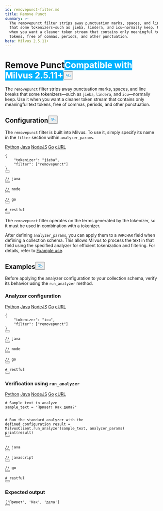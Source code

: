 ```yaml
---
id: removepunct-filter.md
title: Remove Punct
summary: >-
  The removepunct filter strips away punctuation marks, spaces, and line breaks
  that some tokenizers—such as jieba, lindera, and icu—normally keep. Use it
  when you want a cleaner token stream that contains only meaningful text
  tokens, free of commas, periods, and other punctuation.
beta: Milvus 2.5.11+
---
```

<h1 id="Remove-Punct" class="common-anchor-header">Remove Punct<span class="beta-tag" style="background-color:rgb(0, 179, 255);color:white" translate="no">Compatible with Milvus 2.5.11+</span><button data-href="#Remove-Punct" class="anchor-icon" translate="no">
      <svg translate="no"
        aria-hidden="true"
        focusable="false"
        height="20"
        version="1.1"
        viewBox="0 0 16 16"
        width="16"
      >
        <path
          fill="#0092E4"
          fill-rule="evenodd"
          d="M4 9h1v1H4c-1.5 0-3-1.69-3-3.5S2.55 3 4 3h4c1.45 0 3 1.69 3 3.5 0 1.41-.91 2.72-2 3.25V8.59c.58-.45 1-1.27 1-2.09C10 5.22 8.98 4 8 4H4c-.98 0-2 1.22-2 2.5S3 9 4 9zm9-3h-1v1h1c1 0 2 1.22 2 2.5S13.98 12 13 12H9c-.98 0-2-1.22-2-2.5 0-.83.42-1.64 1-2.09V6.25c-1.09.53-2 1.84-2 3.25C6 11.31 7.55 13 9 13h4c1.45 0 3-1.69 3-3.5S14.5 6 13 6z"
        ></path>
      </svg>
    </button></h1><p>The <code translate="no">removepunct</code> filter strips away punctuation marks, spaces, and line breaks that some tokenizers—such as <code translate="no">jieba</code>, <code translate="no">lindera</code>, and <code translate="no">icu</code>—normally keep. Use it when you want a cleaner token stream that contains only meaningful text tokens, free of commas, periods, and other punctuation.</p>
<h2 id="Configuration" class="common-anchor-header">Configuration<button data-href="#Configuration" class="anchor-icon" translate="no">
      <svg translate="no"
        aria-hidden="true"
        focusable="false"
        height="20"
        version="1.1"
        viewBox="0 0 16 16"
        width="16"
      >
        <path
          fill="#0092E4"
          fill-rule="evenodd"
          d="M4 9h1v1H4c-1.5 0-3-1.69-3-3.5S2.55 3 4 3h4c1.45 0 3 1.69 3 3.5 0 1.41-.91 2.72-2 3.25V8.59c.58-.45 1-1.27 1-2.09C10 5.22 8.98 4 8 4H4c-.98 0-2 1.22-2 2.5S3 9 4 9zm9-3h-1v1h1c1 0 2 1.22 2 2.5S13.98 12 13 12H9c-.98 0-2-1.22-2-2.5 0-.83.42-1.64 1-2.09V6.25c-1.09.53-2 1.84-2 3.25C6 11.31 7.55 13 9 13h4c1.45 0 3-1.69 3-3.5S14.5 6 13 6z"
        ></path>
      </svg>
    </button></h2><p>The <code translate="no">removepunct</code> filter is built into Milvus. To use it, simply specify its name in the <code translate="no">filter</code> section within <code translate="no">analyzer_params</code>.</p>
<div class="multipleCode">
    <a href="#python">Python</a>
    <a href="#java">Java</a>
    <a href="#javascript">NodeJS</a>
    <a href="#go">Go</a>
    <a href="#bash">cURL</a>
</div>
<pre><code translate="no" class="language-python">{
    <span class="hljs-string">&quot;tokenizer&quot;</span>: <span class="hljs-string">&quot;jieba&quot;</span>,
    <span class="hljs-string">&quot;filter&quot;</span>: [<span class="hljs-string">&quot;removepunct&quot;</span>]
}
<button class="copy-code-btn"></button></code></pre>
<pre><code translate="no" class="language-java"><span class="hljs-comment">// java</span>
<button class="copy-code-btn"></button></code></pre>
<pre><code translate="no" class="language-javascript"><span class="hljs-comment">// node</span>
<button class="copy-code-btn"></button></code></pre>
<pre><code translate="no" class="language-go"><span class="hljs-comment">// go</span>
<button class="copy-code-btn"></button></code></pre>
<pre><code translate="no" class="language-bash"><span class="hljs-comment"># restful</span>
<button class="copy-code-btn"></button></code></pre>
<p>The <code translate="no">removepunct</code> filter operates on the terms generated by the tokenizer, so it must be used in combination with a tokenizer.</p>
<p>After defining <code translate="no">analyzer_params</code>, you can apply them to a <code translate="no">VARCHAR</code> field when defining a collection schema. This allows Milvus to process the text in that field using the specified analyzer for efficient tokenization and filtering. For details, refer to <a href="/docs/v2.6.x/analyzer-overview.md#Example-use">Example use</a>.</p>
<h2 id="Examples" class="common-anchor-header">Examples<button data-href="#Examples" class="anchor-icon" translate="no">
      <svg translate="no"
        aria-hidden="true"
        focusable="false"
        height="20"
        version="1.1"
        viewBox="0 0 16 16"
        width="16"
      >
        <path
          fill="#0092E4"
          fill-rule="evenodd"
          d="M4 9h1v1H4c-1.5 0-3-1.69-3-3.5S2.55 3 4 3h4c1.45 0 3 1.69 3 3.5 0 1.41-.91 2.72-2 3.25V8.59c.58-.45 1-1.27 1-2.09C10 5.22 8.98 4 8 4H4c-.98 0-2 1.22-2 2.5S3 9 4 9zm9-3h-1v1h1c1 0 2 1.22 2 2.5S13.98 12 13 12H9c-.98 0-2-1.22-2-2.5 0-.83.42-1.64 1-2.09V6.25c-1.09.53-2 1.84-2 3.25C6 11.31 7.55 13 9 13h4c1.45 0 3-1.69 3-3.5S14.5 6 13 6z"
        ></path>
      </svg>
    </button></h2><p>Before applying the analyzer configuration to your collection schema, verify its behavior using the <code translate="no">run_analyzer</code> method.</p>
<h3 id="Analyzer-configuration" class="common-anchor-header">Analyzer configuration</h3><div class="multipleCode">
    <a href="#python">Python</a>
    <a href="#java">Java</a>
    <a href="#javascript">NodeJS</a>
    <a href="#go">Go</a>
    <a href="#bash">cURL</a>
</div>
<pre><code translate="no" class="language-python">{
    <span class="hljs-string">&quot;tokenizer&quot;</span>: <span class="hljs-string">&quot;icu&quot;</span>,
    <span class="hljs-string">&quot;filter&quot;</span>: [<span class="hljs-string">&quot;removepunct&quot;</span>]
}
<button class="copy-code-btn"></button></code></pre>
<pre><code translate="no" class="language-java"><span class="hljs-comment">// java</span>
<button class="copy-code-btn"></button></code></pre>
<pre><code translate="no" class="language-javascript"><span class="hljs-comment">// node</span>
<button class="copy-code-btn"></button></code></pre>
<pre><code translate="no" class="language-go"><span class="hljs-comment">// go</span>
<button class="copy-code-btn"></button></code></pre>
<pre><code translate="no" class="language-bash"><span class="hljs-comment"># restful</span>
<button class="copy-code-btn"></button></code></pre>
<h3 id="Verification-using-runanalyzer" class="common-anchor-header">Verification using <code translate="no">run_analyzer</code></h3><div class="multipleCode">
    <a href="#python">Python</a>
    <a href="#java">Java</a>
    <a href="#javascript">NodeJS</a>
    <a href="#go">Go</a>
    <a href="#bash">cURL</a>
</div>
<pre><code translate="no" class="language-python"><span class="hljs-comment"># Sample text to analyze</span>
sample_text = <span class="hljs-string">&quot;Привет! Как дела?&quot;</span>

<span class="hljs-comment"># Run the standard analyzer with the defined configuration</span>
result = MilvusClient.run_analyzer(sample_text, analyzer_params)
<span class="hljs-built_in">print</span>(result)
<button class="copy-code-btn"></button></code></pre>
<pre><code translate="no" class="language-java"><span class="hljs-comment">// java</span>
<button class="copy-code-btn"></button></code></pre>
<pre><code translate="no" class="language-javascript"><span class="hljs-comment">// javascript</span>
<button class="copy-code-btn"></button></code></pre>
<pre><code translate="no" class="language-go"><span class="hljs-comment">// go</span>
<button class="copy-code-btn"></button></code></pre>
<pre><code translate="no" class="language-bash"><span class="hljs-comment"># restful</span>
<button class="copy-code-btn"></button></code></pre>
<h3 id="Expected-output" class="common-anchor-header">Expected output</h3><pre><code translate="no" class="language-plaintext">[&#x27;Привет&#x27;, &#x27;Как&#x27;, &#x27;дела&#x27;]
<button class="copy-code-btn"></button></code></pre>
